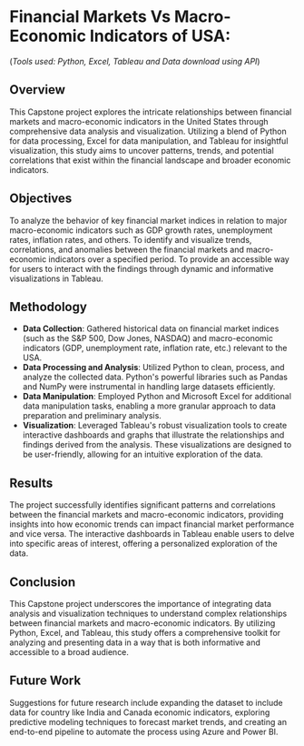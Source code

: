 # Financial Markets Vs Macro-Economic Indicators of USA: 
(_Tools used: Python, Excel, Tableau and Data download using API_)

## Overview
This Capstone project explores the intricate relationships between financial markets and macro-economic indicators in the United States through comprehensive data analysis and visualization. Utilizing a blend of Python for data processing, Excel for data manipulation, and Tableau for insightful visualization, this study aims to uncover patterns, trends, and potential correlations that exist within the financial landscape and broader economic indicators.

## Objectives
To analyze the behavior of key financial market indices in relation to major macro-economic indicators such as GDP growth rates, unemployment rates, inflation rates, and others.
To identify and visualize trends, correlations, and anomalies between the financial markets and macro-economic indicators over a specified period.
To provide an accessible way for users to interact with the findings through dynamic and informative visualizations in Tableau.

## Methodology
- **Data Collection**: Gathered historical data on financial market indices (such as the S&P 500, Dow Jones, NASDAQ) and macro-economic indicators (GDP, unemployment rate, inflation rate, etc.) relevant to the USA.
- **Data Processing and Analysis**: Utilized Python to clean, process, and analyze the collected data. Python's powerful libraries such as Pandas and NumPy were instrumental in handling large datasets efficiently.
- **Data Manipulation**: Employed Python and Microsoft Excel for additional data manipulation tasks, enabling a more granular approach to data preparation and preliminary analysis.
- **Visualization**: Leveraged Tableau's robust visualization tools to create interactive dashboards and graphs that illustrate the relationships and findings derived from the analysis. These visualizations are designed to be user-friendly, allowing for an intuitive exploration of the data.

## Results
The project successfully identifies significant patterns and correlations between the financial markets and macro-economic indicators, providing insights into how economic trends can impact financial market performance and vice versa. The interactive dashboards in Tableau enable users to delve into specific areas of interest, offering a personalized exploration of the data.

## Conclusion
This Capstone project underscores the importance of integrating data analysis and visualization techniques to understand complex relationships between financial markets and macro-economic indicators. By utilizing Python, Excel, and Tableau, this study offers a comprehensive toolkit for analyzing and presenting data in a way that is both informative and accessible to a broad audience.

## Future Work
Suggestions for future research include expanding the dataset to include data for country like India and Canada economic indicators, exploring predictive modeling techniques to forecast market trends, and creating an end-to-end pipeline to automate the process using Azure and Power BI.
